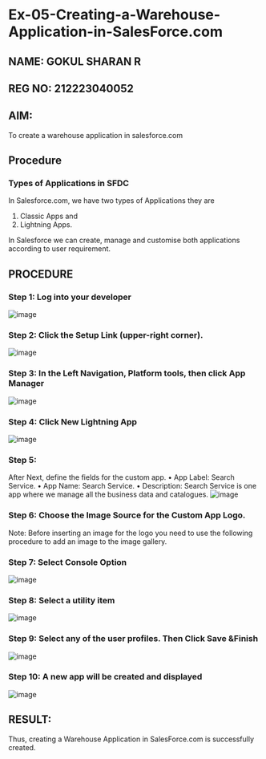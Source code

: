 # Ex-05-Creating-a-Warehouse-Application-in-SalesForce.com
## NAME: GOKUL SHARAN R
## REG NO: 212223040052
## AIM:
To create a warehouse application in salesforce.com

## Procedure

### Types of Applications in SFDC

In Salesforce.com, we have two types of Applications they are
1.	Classic Apps and
2.	Lightning Apps.

In Salesforce we can create, manage and customise both applications according to user requirement.

## PROCEDURE

### Step 1: Log into your developer
![image](https://github.com/user-attachments/assets/611a0b92-fe89-4b38-a2f3-dd4a97f72696)



### Step 2: Click the Setup Link (upper-right corner).
![image](https://github.com/user-attachments/assets/d0d8eab0-8f2b-45d1-95e0-a51a4da1de32)



### Step 3: In the Left Navigation, Platform tools, then click App Manager
![image](https://github.com/user-attachments/assets/cdb24c5d-3563-4bc3-a6e0-230ae2471029)

### Step 4: Click New Lightning App
![image](https://github.com/user-attachments/assets/8751d7e8-d671-45e8-8462-1065e10ed2fb)


### Step 5: 
After Next, define the fields for the custom app.
•	App Label: Search Service.
•	App Name: Search Service.
•	Description: Search Service is one app where we manage all the business data and catalogues.
![image](https://github.com/user-attachments/assets/8343a40b-eebe-487b-aa6f-72a8c7dac462)



### Step 6: Choose the Image Source for the Custom App Logo.

Note: Before inserting an image for the logo you need to use the following procedure to add an image to the image gallery.
 
### Step 7: Select Console Option


![image](https://github.com/user-attachments/assets/ff53f05b-0197-45f8-85f1-a92b08c0abde)



### Step 8: Select a utility item
![image](https://github.com/user-attachments/assets/980b5d0a-60d7-4c2d-a53e-a99c8de53a44)


### Step 9: Select any of the user profiles. Then Click Save &Finish

![image](https://github.com/user-attachments/assets/ec8e1113-a2ce-43f2-9d54-b497af62a223)


 
### Step 10: A new app will be created and displayed


![image](https://github.com/user-attachments/assets/25fc4c5f-2cbd-4a77-a301-754c0357ead3)




## RESULT:

Thus, creating a Warehouse Application in SalesForce.com is successfully created.

